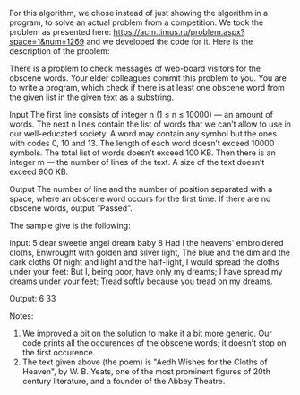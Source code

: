 For this algorithm, we chose instead of just showing the algorithm 
in a program, to solve an actual problem from a competition. We took 
the problem as presented here: https://acm.timus.ru/problem.aspx?space=1&num=1269
and we developed the code for it. Here is the description of the problem:

There is a problem to check messages of web-board visitors for the obscene words. 
Your elder colleagues commit this problem to you. You are to write a program, 
which check if there is at least one obscene word from the given list in the 
given text as a substring.

Input
The first line consists of integer n (1 ≤ n ≤ 10000) — an amount of words. 
The next n lines contain the list of words that we can’t allow to use in our
well-educated society. A word may contain any symbol but the ones with 
codes 0, 10 and 13. The length of each word doesn’t exceed 10000 symbols.
The total list of words doesn’t exceed 100 KB. Then there is an integer 
m — the number of lines of the text. A size of the text doesn’t exceed 900 KB.

Output
The number of line and the number of position separated with a space, 
where an obscene word occurs for the first time. If there are no 
obscene words, output “Passed”.

The sample give is the following:

Input:
5
dear
sweetie
angel
dream
baby
8
Had I the heavens' embroidered cloths, 
Enwrought with golden and silver light, 
The blue and the dim and the dark cloths 
Of night and light and the half-light, 
I would spread the cloths under your feet: 
But I, being poor, have only my dreams; 
I have spread my dreams under your feet; 
Tread softly because you tread on my dreams.

Output:
6 33

Notes:
1. We improved a bit on the solution to make it a bit more generic. Our code prints
   all the occurences of the obscene words; it doesn't stop on the first occurence.
2. The text given above (the poem) is "Aedh Wishes for the Cloths of Heaven", by W. B. Yeats,
   one of the most prominent figures of 20th century literature, and a founder of the Abbey Theatre.
